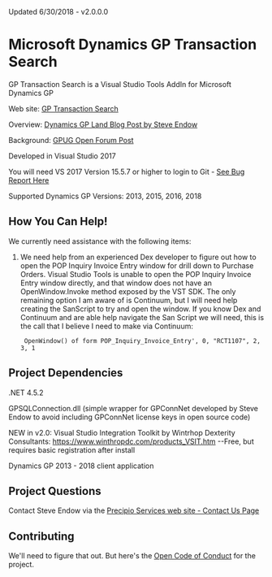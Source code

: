 Updated 6/30/2018 - v2.0.0.0


# Microsoft Dynamics GP Transaction Search
GP Transaction Search is a Visual Studio Tools AddIn for Microsoft Dynamics GP

Web site: [GP Transaction Search](https://precipioservices.com/free/gp-transaction-search/)

Overview:
[Dynamics GP Land Blog Post by Steve Endow](https://dynamicsgpland.blogspot.com/2018/06/dynamics-gp-transaction-search-v10-is.html)

Background:
[GPUG Open Forum Post](https://www.gpug.com/communities/community-home/digestviewer/viewthread?GroupId=247&MessageKey=662417f0-4c68-4ad8-b644-c4f628e45442&CommunityKey=4754a624-39c5-4458-8105-02b65a7e929e&tab=digestviewer&ReturnUrl=%2fcommunities%2fcommunity-home%2fdigestviewer%3fListKey%3dc8985617-e1ed-4b37-9427-d2bc0e80cbc1%26CommunityKey%3d4754a624-39c5-4458-8105-02b65a7e929e)

Developed in Visual Studio 2017 

You will need VS 2017 Version 15.5.7 or higher to login to Git - [See Bug Report Here](https://github.com/github/VisualStudio/issues/949)

Supported Dynamics GP Versions:  2013, 2015, 2016, 2018


## How You Can Help!

We currently need assistance with the following items:

1. We need help from an experienced Dex developer to figure out how to open the POP Inquiry Invoice Entry window for drill down to Purchase Orders. Visual Studio Tools is unable to open the POP Inquiry Invoice Entry window directly, and that window does not have an OpenWindow.Invoke method exposed by the VST SDK.  The only remaining option I am aware of is Continuum, but I will need help creating the SanScript to try and open the window. If you know Dex and Continuum and are able help navigate the San Script we will need, this is the call that I believe I need to make via Continuum:


        OpenWindow() of form POP_Inquiry_Invoice_Entry', 0, "RCT1107", 2, 3, 1




## Project Dependencies
.NET 4.5.2

GPSQLConnection.dll (simple wrapper for GPConnNet developed by Steve Endow to avoid including GPConnNet license keys in open source code)

NEW in v2.0: Visual Studio Integration Toolkit by Wintrhop Dexterity Consultants: https://www.winthropdc.com/products_VSIT.htm
--Free, but requires basic registration after install

Dynamics GP 2013 - 2018 client application


## Project Questions
Contact Steve Endow via the [Precipio Services web site - Contact Us Page](https://precipioservices.com/contact-us/)


## Contributing
We'll need to figure that out. But here's the [Open Code of Conduct](http://todogroup.org/opencodeofconduct/#VisualStudio/opensource@github.com) for the project.


